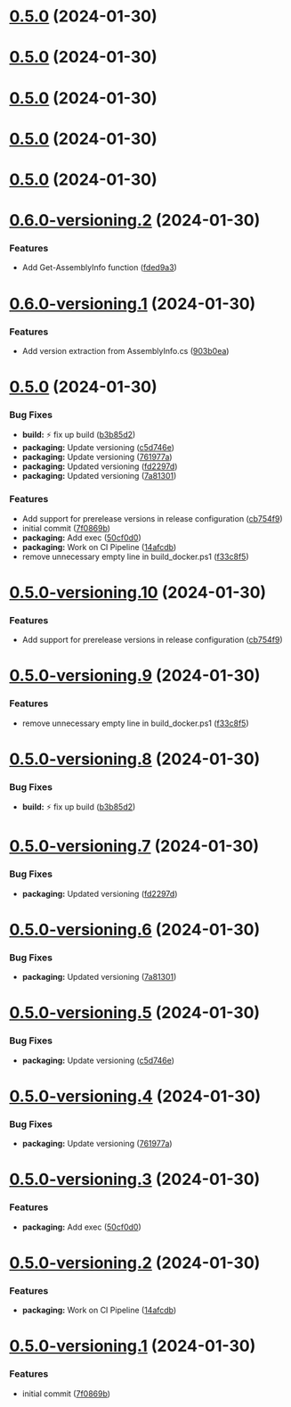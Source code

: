 # [0.5.0](https://github.com/SenexCrenshaw/StreamMaster/compare/v0.4.0...v0.5.0) (2024-01-30)

# [0.5.0](https://github.com/SenexCrenshaw/StreamMaster/compare/v0.4.0...v0.5.0) (2024-01-30)

# [0.5.0](https://github.com/SenexCrenshaw/StreamMaster/compare/v0.4.0...v0.5.0) (2024-01-30)

# [0.5.0](https://github.com/SenexCrenshaw/StreamMaster/compare/v0.4.0...v0.5.0) (2024-01-30)

# [0.5.0](https://github.com/SenexCrenshaw/StreamMaster/compare/v0.4.0...v0.5.0) (2024-01-30)

# [0.6.0-versioning.2](https://github.com/SenexCrenshaw/StreamMaster/compare/v0.6.0-versioning.1...v0.6.0-versioning.2) (2024-01-30)


### Features

* Add Get-AssemblyInfo function ([fded9a3](https://github.com/SenexCrenshaw/StreamMaster/commit/fded9a3b5cecafc049e88abed620d0e3320b6b98))

# [0.6.0-versioning.1](https://github.com/SenexCrenshaw/StreamMaster/compare/v0.5.0...v0.6.0-versioning.1) (2024-01-30)


### Features

* Add version extraction from AssemblyInfo.cs ([903b0ea](https://github.com/SenexCrenshaw/StreamMaster/commit/903b0eac9f30b0a0e86902d6d402bef2abe9b90f))

# [0.5.0](https://github.com/SenexCrenshaw/StreamMaster/compare/v0.4.0...v0.5.0) (2024-01-30)


### Bug Fixes

* **build:** :zap: fix up build ([b3b85d2](https://github.com/SenexCrenshaw/StreamMaster/commit/b3b85d2efd2ea46c83d0ec2938f1c16d4ff58b05))
* **packaging:** Update versioning ([c5d746e](https://github.com/SenexCrenshaw/StreamMaster/commit/c5d746ee6a18df2d3ae099b81834673690ba4d77))
* **packaging:** Update versioning ([761977a](https://github.com/SenexCrenshaw/StreamMaster/commit/761977a101f24d92574476a70027a0dc6396aeac))
* **packaging:** Updated versioning ([fd2297d](https://github.com/SenexCrenshaw/StreamMaster/commit/fd2297d3b077e67608c72577f26c50ee01bff314))
* **packaging:** Updated versioning ([7a81301](https://github.com/SenexCrenshaw/StreamMaster/commit/7a81301d411c863350b6c282e787ba61c458af0a))


### Features

* Add support for prerelease versions in release configuration ([cb754f9](https://github.com/SenexCrenshaw/StreamMaster/commit/cb754f91db5234d7ac944405416c34e54c21e370))
* initial commit ([7f0869b](https://github.com/SenexCrenshaw/StreamMaster/commit/7f0869b3357cf181b53c25d9a5868ca252ed170f))
* **packaging:** Add exec ([50cf0d0](https://github.com/SenexCrenshaw/StreamMaster/commit/50cf0d0e78f8b886fc707f885f37dcc94d96ee19))
* **packaging:** Work on CI Pipeline ([14afcdb](https://github.com/SenexCrenshaw/StreamMaster/commit/14afcdb2b89cc86767ed3206644c30731414158f))
* remove unnecessary empty line in build_docker.ps1 ([f33c8f5](https://github.com/SenexCrenshaw/StreamMaster/commit/f33c8f5e1d1001200c47ffe7bfdb19314e597f80))

# [0.5.0-versioning.10](https://github.com/SenexCrenshaw/StreamMaster/compare/v0.5.0-versioning.9...v0.5.0-versioning.10) (2024-01-30)


### Features

* Add support for prerelease versions in release configuration ([cb754f9](https://github.com/SenexCrenshaw/StreamMaster/commit/cb754f91db5234d7ac944405416c34e54c21e370))

# [0.5.0-versioning.9](https://github.com/SenexCrenshaw/StreamMaster/compare/v0.5.0-versioning.8...v0.5.0-versioning.9) (2024-01-30)


### Features

* remove unnecessary empty line in build_docker.ps1 ([f33c8f5](https://github.com/SenexCrenshaw/StreamMaster/commit/f33c8f5e1d1001200c47ffe7bfdb19314e597f80))

# [0.5.0-versioning.8](https://github.com/SenexCrenshaw/StreamMaster/compare/v0.5.0-versioning.7...v0.5.0-versioning.8) (2024-01-30)


### Bug Fixes

* **build:** :zap: fix up build ([b3b85d2](https://github.com/SenexCrenshaw/StreamMaster/commit/b3b85d2efd2ea46c83d0ec2938f1c16d4ff58b05))

# [0.5.0-versioning.7](https://github.com/SenexCrenshaw/StreamMaster/compare/v0.5.0-versioning.6...v0.5.0-versioning.7) (2024-01-30)


### Bug Fixes

* **packaging:** Updated versioning ([fd2297d](https://github.com/SenexCrenshaw/StreamMaster/commit/fd2297d3b077e67608c72577f26c50ee01bff314))

# [0.5.0-versioning.6](https://github.com/SenexCrenshaw/StreamMaster/compare/v0.5.0-versioning.5...v0.5.0-versioning.6) (2024-01-30)


### Bug Fixes

* **packaging:** Updated versioning ([7a81301](https://github.com/SenexCrenshaw/StreamMaster/commit/7a81301d411c863350b6c282e787ba61c458af0a))

# [0.5.0-versioning.5](https://github.com/SenexCrenshaw/StreamMaster/compare/v0.5.0-versioning.4...v0.5.0-versioning.5) (2024-01-30)


### Bug Fixes

* **packaging:** Update versioning ([c5d746e](https://github.com/SenexCrenshaw/StreamMaster/commit/c5d746ee6a18df2d3ae099b81834673690ba4d77))

# [0.5.0-versioning.4](https://github.com/SenexCrenshaw/StreamMaster/compare/v0.5.0-versioning.3...v0.5.0-versioning.4) (2024-01-30)


### Bug Fixes

* **packaging:** Update versioning ([761977a](https://github.com/SenexCrenshaw/StreamMaster/commit/761977a101f24d92574476a70027a0dc6396aeac))

# [0.5.0-versioning.3](https://github.com/SenexCrenshaw/StreamMaster/compare/v0.5.0-versioning.2...v0.5.0-versioning.3) (2024-01-30)


### Features

* **packaging:** Add exec ([50cf0d0](https://github.com/SenexCrenshaw/StreamMaster/commit/50cf0d0e78f8b886fc707f885f37dcc94d96ee19))

# [0.5.0-versioning.2](https://github.com/SenexCrenshaw/StreamMaster/compare/v0.5.0-versioning.1...v0.5.0-versioning.2) (2024-01-30)


### Features

* **packaging:** Work on CI Pipeline ([14afcdb](https://github.com/SenexCrenshaw/StreamMaster/commit/14afcdb2b89cc86767ed3206644c30731414158f))

# [0.5.0-versioning.1](https://github.com/SenexCrenshaw/StreamMaster/compare/v0.4.0...v0.5.0-versioning.1) (2024-01-30)


### Features

* initial commit ([7f0869b](https://github.com/SenexCrenshaw/StreamMaster/commit/7f0869b3357cf181b53c25d9a5868ca252ed170f))
